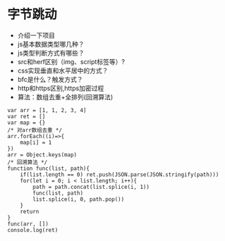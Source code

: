 # 字节跳动
* 介绍一下项目
* js基本数据类型哪几种？
* js类型判断方式有哪些？
* src和herf区别（img、script标签等）?
* css实现垂直和水平居中的方式？
* bfc是什么？触发方式？
* http和https区别,https加密过程
* 算法：数组去重+全排列(回溯算法)
```
var arr = [1, 1, 2, 3, 4]
var ret = []
var map = {}
/* 对arr数组去重 */
arr.forEach((i)=>{
    map[i] = 1
})
arr = Object.keys(map)
/* 回溯算法 */
function func(list, path){
    if(list.length == 0) ret.push(JSON.parse(JSON.stringify(path)))
    for(let i = 0; i < list.length; i++){
        path = path.concat(list.splice(i, 1))
        func(list, path)
        list.splice(i, 0, path.pop())
    }
    return
}
func(arr, [])
console.log(ret)
```